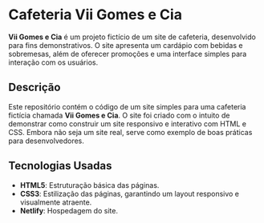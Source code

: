 # Cafeteria Vii Gomes e Cia

**Vii Gomes e Cia** é um projeto fictício de um site de cafeteria, desenvolvido para fins demonstrativos. O site apresenta um cardápio com bebidas e sobremesas, além de oferecer promoções e uma interface simples para interação com os usuários.

## Descrição

Este repositório contém o código de um site simples para uma cafeteria fictícia chamada **Vii Gomes e Cia**. O site foi criado com o intuito de demonstrar como construir um site responsivo e interativo com HTML e CSS. Embora não seja um site real, serve como exemplo de boas práticas para desenvolvedores.

## Tecnologias Usadas

- **HTML5**: Estruturação básica das páginas.
- **CSS3**: Estilização das páginas, garantindo um layout responsivo e visualmente atraente.
- **Netlify**: Hospedagem do site.

